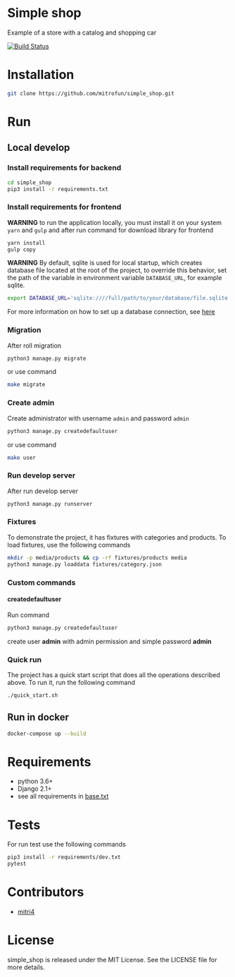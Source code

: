Simple shop
=====
Example of a store with a catalog and shopping car

[![Build Status](https://travis-ci.com/mitrofun/simple_shop.svg?branch=master)](https://travis-ci.com/mitrofun/simple_shop)

Installation
====
```bash
git clone https://github.com/mitrofun/simple_shop.git
```

Run
====

Local develop
---

### Install requirements for backend
```bash
cd simple_shop
pip3 install -r requirements.txt
```
### Install requirements for frontend
**WARNING** to run the application locally, you must install it on 
your system `yarn` and `gulp` and after run command for download
 library for frontend
```bash
yarn install
gulp copy
```
**WARNING** By default, sqlite is used for local startup, which creates 
database file located at the root of the project,
to override this behavior, set the path of the variable in 
environment variable `DATABASE_URL`, for example sqlite. 
```bash
export DATABASE_URL='sqlite:////full/path/to/your/database/file.sqlite'
```
For more information on how to set up a database connection, 
see [here](https://github.com/kennethreitz/dj-database-url#url-schema)

### Migration
After roll migration
```bash
python3 manage.py migrate
```
or use command
```bash
make migrate
```
### Create admin
Create administrator with username `admin` and password `admin` 
```bash
python3 manage.py createdefaultuser
```
or use command
```bash
make user
```
### Run develop server
After run develop server
```bash
python3 manage.py runserver
```
### Fixtures
To demonstrate the project, it has fixtures with categories and products.
To load fixtures, use the following commands
```bash
mkdir -p media/products && cp -rf fixtures/products media
python3 manage.py loaddata fixtures/category.json
```

### Custom commands
#### createdefaultuser
Run command
```bash
python3 manage.py createdefaultuser
```
create user **admin** with admin permission and simple password **admin**

### Quick run
The project has a quick start script that does all the operations described above.
To run it, run the following command
```bash
./quick_start.sh
```

Run in docker
----
```bash
docker-compose up --build
```

Requirements
=====
- python 3.6+
- Django 2.1+
- see all requirements in [base.txt](https://github.com/mitrofun/simple_shop/blob/master/requirements/base.txt)


Tests
====
For run test use the following commands
```bash
pip3 install -r requirements/dev.txt
pytest
```

Contributors
====
- [mitri4](https://github.com/mitrofun)

License
=====
simple_shop is released under the MIT License. See the LICENSE file for more details.
